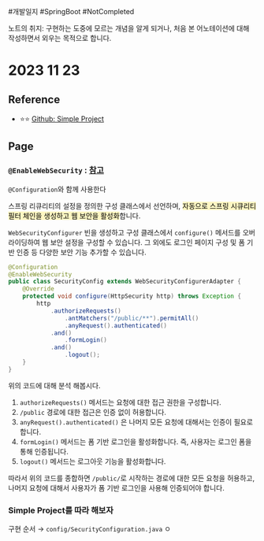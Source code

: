 #개발일지 #SpringBoot #NotCompleted 

노트의 취지: 구현하는 도중에 모르는 개념을 알게 되거나, 처음 본 어노테이션에 대해 작성하면서 외우는 목적으로 합니다.
# 2023 11 23

## Reference
- ⭐⭐ [Github: Simple Project](https://github.com/ali-bouali/spring-boot-3-jwt-security/tree/main)

## Page

### `@EnableWebSecurity` : [참고](https://jjangadadcodingdiary.tistory.com/entry/%EC%8A%A4%ED%94%84%EB%A7%81-%EC%8B%9C%ED%81%90%EB%A6%AC%ED%8B%B0%EC%97%90%EC%84%9C-EnableWebSecurity-%EC%96%B4%EB%85%B8%ED%85%8C%EC%9D%B4%EC%85%98%EC%9D%98-%ED%99%9C%EC%9A%A9-%EB%B0%A9%EB%B2%95%EA%B3%BC-%EA%B8%B0%EB%8A%A5)

`@Configuration`와 함께 사용한다

스프링 리큐리티의 설정을 정의한 구성 클래스에서 선언하며, <mark style="background: #FFF3A3A6;">자동으로 스프링 시큐리티 필터 체인을 생성하고 웹 보안을 활성화</mark>합니다.

`WebSecurityConfigurer` 빈을 생성하고 구성 클래스에서 `configure()` 메서드를 오버라이딩하여 웹 보안 설정을 구성할 수 있습니다. 그 외에도 로그인 페이지 구성 및 폼 기반 인증 등 다양한 보안 기능 추가할 수 있습니다.

```java title:SecurityConfig.java
@Configuration
@EnableWebSecurity
public class SecurityConfig extends WebSecurityConfigurerAdapter {
	@Override
	protected void configure(HttpSecurity http) throws Exception {
		http
			.authorizeRequests()
				.antMatchers("/public/**").permitAll()
				.anyRequest().authenticated()
			.and()
				.formLogin()
			.and()
				.logout();
	}
}
```

위의 코드에 대해 분석 해봅시다.
1. `authorizeRequests()` 메서드는 요청에 대한 접근 권한을 구성합니다.
2. `/public` 경로에 대한 접근은 인증 없이 허용합니다.
3. `anyRequest().authenticated()` 은 나머지 모든 요청에 대해서는 인증이 필요로 합니다.
4. `formLogin()` 메서드는 폼 기반 로그인을 활성화합니다. 즉, 사용자는 로그인 폼을 통해 인증됩니다.
5. `logout()` 메서드는 로그아웃 기능을 활성화합니다.

따라서 위의 코드를 종합하면 `/public/`로 시작하는 경로에 대한 모든 요청을 허용하고, 나머지 요청에 대해서 사용자가 폼 기반 로그인을 사용해 인증되어야 합니다.



### Simple Project를 따라 해보자

구현 순서 → `config/SecurityConfiguration.java`
ㅇ